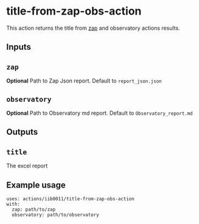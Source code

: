 # title-from-zap-obs-action

This action returns the title from [zap](https://github.com/zaproxy/action-baseline) and observatory actions results.

## Inputs

## `zap`

**Optional** Path to Zap Json report. Default to `report_json.json`
## `observatory`

**Optional** Path to Observatory md report. Default to `Observatory_report.md`

## Outputs

## `title`

The excel report
## Example usage
```
uses: actions/iib0011/title-from-zap-obs-action
with:
  zap: path/to/zap
  observatory: path/to/observatory
